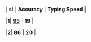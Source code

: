 | **sl**  |   **Accuracy**   | **Typing Speed** |    

                    
|**1**| [**95**](https://github.com/cleanhand/phase-1-BHAGYASREE200/blob/main/typing%20speed/Day1.md) | **19**  |                 
                                  
               
|**2**| [**86**](https://github.com/cleanhand/phase-1-BHAGYASREE200/blob/main/typing%20speed/Day2.md) | **20**  |                  
                   
             
